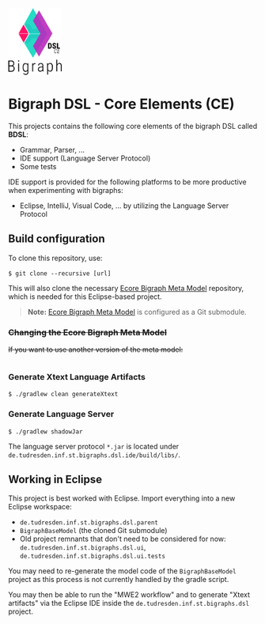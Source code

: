 <img src="./etc/bigraph-dsl-logo.png" style="zoom:90%;" />

# Bigraph DSL - Core Elements (CE)

This projects contains the following core elements of the bigraph DSL called **BDSL**:
- Grammar, Parser, ...
- IDE support (Language Server Protocol)
- Some tests

IDE support is provided for the following platforms to be more productive when experimenting with bigraphs:

- Eclipse, IntelliJ, Visual Code, ... by utilizing the Language Server Protocol

## Build configuration

To clone this repository, use:

```
$ git clone --recursive [url]
```

This will also clone the necessary [Ecore Bigraph Meta Model]() repository, which is needed for this Eclipse-based project. 

> **Note:** [Ecore Bigraph Meta Model]() is configured as a Git submodule.

### ~~Changing the Ecore Bigraph Meta Model~~

~~If you want to use another version of the meta model:~~

```

```

### Generate Xtext Language Artifacts

```
$ ./gradlew clean generateXtext
```

### Generate Language Server

```
$ ./gradlew shadowJar
```
The language server protocol `*.jar` is located under `de.tudresden.inf.st.bigraphs.dsl.ide/build/libs/`.

## Working in Eclipse

This project is best worked with Eclipse. Import everything into a new Eclipse workspace:

- `de.tudresden.inf.st.bigraphs.dsl.parent`
- `BigraphBaseModel` (the cloned Git submodule)
- Old project remnants that don't need to be considered for now: `de.tudresden.inf.st.bigraphs.dsl.ui`, `de.tudresden.inf.st.bigraphs.dsl.ui.tests` 

You may need to re-generate the model code of the `BigraphBaseModel` project as this process is not currently handled by the gradle script.

You may then be able to run the "MWE2 workflow" and to generate "Xtext artifacts" via the Eclipse IDE inside the `de.tudresden.inf.st.bigraphs.dsl` project.
